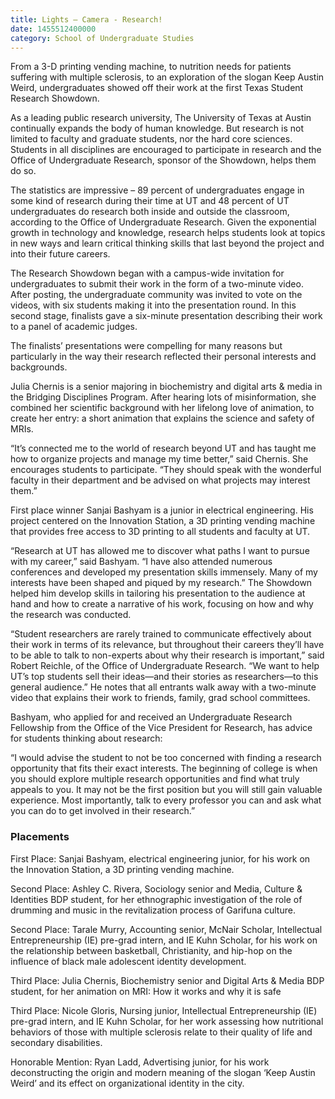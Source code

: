 ```yaml
--- 
title: Lights – Camera - Research!
date: 1455512400000
category: School of Undergraduate Studies
---
```


From a 3-D printing vending machine, to nutrition needs for patients suffering with multiple sclerosis, to an exploration of the slogan Keep Austin Weird, undergraduates showed off their work at the first Texas Student Research Showdown.

As a leading public research university, The University of Texas at Austin continually expands the body of human knowledge. But research is not limited to faculty and graduate students, nor the hard core sciences. Students in all disciplines are encouraged to participate in research and the Office of Undergraduate Research, sponsor of the Showdown, helps them do so.

The statistics are impressive – 89 percent of undergraduates engage in some kind of research during their time at UT and 48 percent of UT undergraduates do research both inside and outside the classroom, according to the Office of Undergraduate Research. Given the exponential growth in technology and knowledge, research helps students look at topics in new ways and learn critical thinking skills that last beyond the project and into their future careers.

The Research Showdown began with a campus-wide invitation for undergraduates to submit their work in the form of a two-minute video. After posting, the undergraduate community was invited to vote on the videos, with six students making it into the presentation round. In this second stage, finalists gave a six-minute presentation describing their work to a panel of academic judges.

The finalists’ presentations were compelling for many reasons but particularly in the way their research reflected their personal interests and backgrounds.

Julia Chernis is a senior majoring in biochemistry and digital arts & media in the Bridging Disciplines Program. After hearing lots of misinformation, she combined her scientific background with her lifelong love of animation, to create her entry: a short animation that explains the science and safety of MRIs.

“It’s connected me to the world of research beyond UT and has taught me how to organize projects and manage my time better,” said Chernis. She encourages students to participate. “They should speak with the wonderful faculty in their department and be advised on what projects may interest them.”

First place winner Sanjai Bashyam is a junior in electrical engineering. His project centered on the Innovation Station, a 3D printing vending machine that provides free access to 3D printing to all students and faculty at UT.

“Research at UT has allowed me to discover what paths I want to pursue with my career,” said Bashyam. “I have also attended numerous conferences and developed my presentation skills immensely. Many of my interests have been shaped and piqued by my research.” The Showdown helped him develop skills in tailoring his presentation to the audience at hand and how to create a narrative of his work, focusing on how and why the research was conducted.

“Student researchers are rarely trained to communicate effectively about their work in terms of its relevance, but throughout their careers they’ll have to be able to talk to non-experts about why their research is important,” said Robert Reichle, of the Office of Undergraduate Research. “We want to help UT’s top students sell their ideas—and their stories as researchers—to this general audience.” He notes that all entrants walk away with a two-minute video that explains their work to friends, family, grad school committees.

Bashyam, who applied for and received an Undergraduate Research Fellowship from the Office of the Vice President for Research, has advice for students thinking about research:

“I would advise the student to not be too concerned with finding a research opportunity that fits their exact interests. The beginning of college is when you should explore multiple research opportunities and find what truly appeals to you. It may not be the first position but you will still gain valuable experience. Most importantly, talk to every professor you can and ask what you can do to get involved in their research.”

### Placements

First Place: Sanjai Bashyam, electrical engineering junior, for his work on the Innovation Station, a 3D printing vending machine.

Second Place: Ashley C. Rivera, Sociology senior and Media, Culture & Identities BDP student, for her ethnographic investigation of the role of drumming and music in the revitalization process of Garifuna culture.

Second Place: Tarale Murry, Accounting senior, McNair Scholar, Intellectual Entrepreneurship (IE) pre-grad intern, and IE Kuhn Scholar, for his work on the relationship between basketball, Christianity, and hip-hop on the influence of black male adolescent identity development.

Third Place: Julia Chernis, Biochemistry senior and Digital Arts & Media BDP student, for her animation on MRI: How it works and why it is safe

Third Place: Nicole Gloris, Nursing junior, Intellectual Entrepreneurship (IE) pre-grad intern, and IE Kuhn Scholar, for her work assessing how nutritional behaviors of those with multiple sclerosis relate to their quality of life and secondary disabilities.

Honorable Mention: Ryan Ladd, Advertising junior, for his work deconstructing the origin and modern meaning of the slogan ‘Keep Austin Weird’ and its effect on organizational identity in the city.